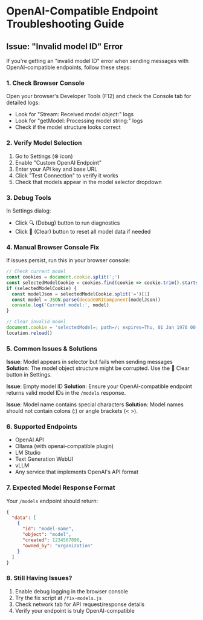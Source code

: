 # OpenAI-Compatible Endpoint Troubleshooting Guide

## Issue: "Invalid model ID" Error

If you're getting an "invalid model ID" error when sending messages with OpenAI-compatible endpoints, follow these steps:

### 1. Check Browser Console
Open your browser's Developer Tools (F12) and check the Console tab for detailed logs:
- Look for "Stream: Received model object:" logs
- Look for "getModel: Processing model string:" logs
- Check if the model structure looks correct

### 2. Verify Model Selection
1. Go to Settings (⚙️ icon)
2. Enable "Custom OpenAI Endpoint"
3. Enter your API key and base URL
4. Click "Test Connection" to verify it works
5. Check that models appear in the model selector dropdown

### 3. Debug Tools
In Settings dialog:
- Click 🔍 (Debug) button to run diagnostics
- Click 🧹 (Clear) button to reset all model data if needed

### 4. Manual Browser Console Fix
If issues persist, run this in your browser console:
```javascript
// Check current model
const cookies = document.cookie.split(';')
const selectedModelCookie = cookies.find(cookie => cookie.trim().startsWith('selectedModel='))
if (selectedModelCookie) {
  const modelJson = selectedModelCookie.split('=')[1]
  const model = JSON.parse(decodeURIComponent(modelJson))
  console.log('Current model:', model)
}

// Clear invalid model
document.cookie = 'selectedModel=; path=/; expires=Thu, 01 Jan 1970 00:00:00 GMT'
location.reload()
```

### 5. Common Issues & Solutions

**Issue**: Model appears in selector but fails when sending messages
**Solution**: The model object structure might be corrupted. Use the 🧹 Clear button in Settings.

**Issue**: Empty model ID
**Solution**: Ensure your OpenAI-compatible endpoint returns valid model IDs in the `/models` response.

**Issue**: Model name contains special characters
**Solution**: Model names should not contain colons (:) or angle brackets (< >).

### 6. Supported Endpoints
- OpenAI API
- Ollama (with openai-compatible plugin)  
- LM Studio
- Text Generation WebUI
- vLLM
- Any service that implements OpenAI's API format

### 7. Expected Model Response Format
Your `/models` endpoint should return:
```json
{
  "data": [
    {
      "id": "model-name",
      "object": "model",
      "created": 1234567890,
      "owned_by": "organization"
    }
  ]
}
```

### 8. Still Having Issues?
1. Enable debug logging in the browser console
2. Try the fix script at `/fix-models.js`
3. Check network tab for API request/response details
4. Verify your endpoint is truly OpenAI-compatible